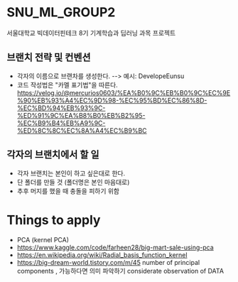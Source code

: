 # SNU_ML_GROUP2
서울대학교 빅데이터핀테크 8기 기계학습과 딥러닝 과목 프로젝트


## 브랜치 전략 및 컨벤션
* 각자의 이름으로 브랜차를 생성한다.
--> 예시: DevelopeEunsu 
* 코드 작성법은 "카멜 표기법"을 따른다.
https://velog.io/@mercurios0603/%EA%B0%9C%EB%B0%9C%EC%9E%90%EB%93%A4%EC%9D%98-%EC%95%BD%EC%86%8D-%EC%BD%94%EB%93%9C-%ED%91%9C%EA%B8%B0%EB%B2%95-%EC%B9%B4%EB%A9%9C-%ED%8C%8C%EC%8A%A4%EC%B9%BC

## 각자의 브랜치에서 할 일
* 각자 브랜치는 본인이 하고 싶은대로 한다.
* 단 폴더를 만들 것 (폴더명은 본인 마음대로)
* 추후 머지를 했을 때 충돌을 피하기 위함

# Things to apply 
- PCA (kernel PCA)
- https://www.kaggle.com/code/farheen28/big-mart-sale-using-pca
- https://en.wikipedia.org/wiki/Radial_basis_function_kernel
- https://big-dream-world.tistory.com/m/45
 number of principal components , 가능하다면 의미 파악하기
considerate observation of DATA

  
